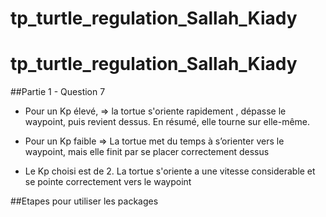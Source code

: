 # tp_turtle_regulation_Sallah_Kiady

# tp_turtle_regulation_Sallah_Kiady

##Partie 1 - Question 7

- Pour un Kp élevé, => la tortue s'oriente rapidement , dépasse le waypoint, puis revient dessus. En résumé, elle tourne sur elle-même.

- Pour un Kp faible => La tortue met du temps à s’orienter vers le waypoint, mais elle finit par se placer correctement dessus

- Le Kp choisi est de 2. La tortue s'oriente a une vitesse considerable et se pointe correctement vers le waypoint

##Etapes pour utiliser les packages
